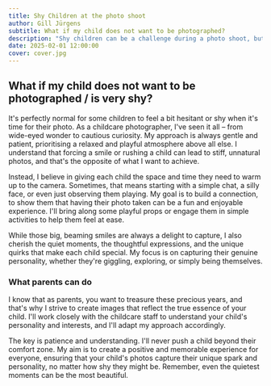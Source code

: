 ```yaml
---
title: Shy Children at the photo shoot
author: Gill Jürgens
subtitle: What if my child does not want to be photographed?
description: "Shy children can be a challenge during a photo shoot, but with the right approach, you can help them feel comfortable and capture beautiful moments. Here are some tips to consider."
date: 2025-02-01 12:00:00
cover: cover.jpg
---
```


## What if my child does not want to be photographed / is very shy?

It's perfectly normal for some children to feel a bit hesitant or shy when it's time for their photo. As a childcare photographer, I've seen it all – from wide-eyed wonder to cautious curiosity. My approach is always gentle and patient, prioritising a relaxed and playful atmosphere above all else. I understand that forcing a smile or rushing a child can lead to stiff, unnatural photos, and that's the opposite of what I want to achieve.

Instead, I believe in giving each child the space and time they need to warm up to the camera. Sometimes, that means starting with a simple chat, a silly face, or even just observing them playing. My goal is to build a connection, to show them that having their photo taken can be a fun and enjoyable experience. I'll bring along some playful props or engage them in simple activities to help them feel at ease.

While those big, beaming smiles are always a delight to capture, I also cherish the quiet moments, the thoughtful expressions, and the unique quirks that make each child special. My focus is on capturing their genuine personality, whether they're giggling, exploring, or simply being themselves.

### What parents can do

I know that as parents, you want to treasure these precious years, and that's why I strive to create images that reflect the true essence of your child. I'll work closely with the childcare staff to understand your child's personality and interests, and I'll adapt my approach accordingly.

The key is patience and understanding. I'll never push a child beyond their comfort zone. My aim is to create a positive and memorable experience for everyone, ensuring that your child's photos capture their unique spark and personality, no matter how shy they might be. Remember, even the quietest moments can be the most beautiful.
